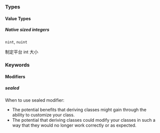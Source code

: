 ### Types

#### Value Types

##### Native sized integers

`nint`, `nuint`

制定平台 int 大小

### Keywords

#### Modifiers

##### sealed

When to use sealed modifier:
- The potential benefits that deriving classes might gain through the ability to customize your class.
- The potential that deriving classes could modify your classes in such a way that they would no longer work correctly or as expected.


